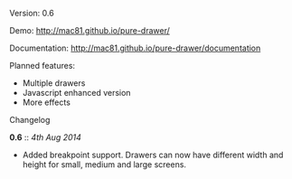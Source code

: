 Version: 0.6

Demo: http://mac81.github.io/pure-drawer/

Documentation: http://mac81.github.io/pure-drawer/documentation

Planned features:

 - Multiple drawers
 - Javascript enhanced version
 - More effects

Changelog

**0.6** :: *4th Aug 2014*

- Added breakpoint support. Drawers can now have different width and height for small, medium and large screens.


 
